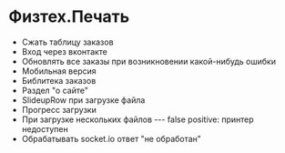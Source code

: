 # Физтех.Печать

* Сжать таблицу заказов
* Вход через вконтакте
* Обновлять все заказы при возникновении какой-нибудь ошибки
* Мобильная версия
* Библитека заказов
* Раздел "о сайте"
* SlideupRow при загрузке файла
* Прогресс загрузки
* При загрузке нескольких файлов --- false positive: принтер недоступен
* Обрабатывать socket.io ответ "не обработан"